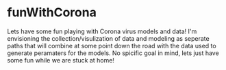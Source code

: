 # funWithCorona

Lets have some fun playing with Corona virus models and data! I'm envisioning the collection/visulization of data and modeling as seperate paths that will combine at some point down the road with the data used to generate peramaters for the models. No spicific goal in mind, lets just have some fun while we are stuck at home!
